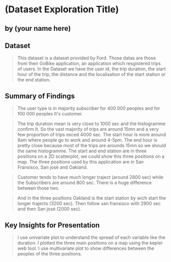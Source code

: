 # (Dataset Exploration Title)
## by (your name here)


## Dataset

> This dataset is a dataset provided by Ford. Those datas are those from their GoBike application, an application which resgistered trips of users. In the Dataset we have the user id, the trip duration, the start hour of the trip, the distance and the localisation of the start station or the end station.


## Summary of Findings

> The user type is in majority subscriber for 400 000 peoples and for 100 000 peoples It's customer.

>The trip duration mean is very close to 1000 sec and the histogramme confirm It. So the vast majority of trips are around 15mn and a very few proportion of trips exced 4000 sec.
>The start hour is more around 8am where people go to work and around 4-5pm. The end hour is pretty close because most of the trips are arounds 15mn so we should the same histogramme.
> The start and end station are in three positions on a 2D scatterplot, we could show this three positions on a map.
>The three positions used by this application are in San Fransisco, San josé and Oakland.

>Customer tends to have much longer traject (around 2800 sec) while the Subscribers are around 800 sec. There is a huge difference between those two.

>And in the three positions Oakland is the start station by wich start the longer trajects (3200 sec). Then follow san fransisco with 2900 sec and then San josé (2000 sec).

## Key Insights for Presentation
> I use univariate plot to understand the spread of each variable like the duration.
> I plotted the three main positions on a map using the kepler web tool. I use multivariate plot to show differences between the peoples of the three positions.
